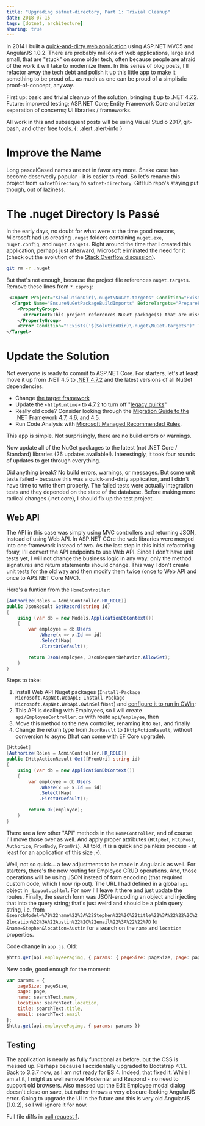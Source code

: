 ```yaml
---
title: "Upgrading safnet-directory, Part 1: Trivial Cleanup"
date: 2018-07-15
tags: [dotnet, architecture]
sharing: true
---
```


In 2014 I built a [quick-and-dirty web application](/archive/2014/12/01/safnet-directory/) using ASP.NET MVC5 and AngularJS 1.0.2. There are probably millions of web applications, large and small, that are "stuck" on some older tech, often because people are afraid of the work it will take to modernize them. In this series of blog posts, I'll refactor away the tech debt and polish it up this little app to make it something to be proud of... as much as one can be proud of a simplistic proof-of-concept, anyway.

First up: basic and trivial cleanup of the solution, bringing it up to .NET 4.7.2. Future: improved testing; ASP.NET Core; Entity Framework Core and better separation of concerns; UI libraries / frameworks.

All work in this and subsequent posts will be using Visual Studio 2017, git-bash, and other free tools.
{: .alert .alert-info }

# Improve the Name

Long pascalCased names are not in favor any more. Snake case has become deservedly popular - it is easier to read. So let's rename this project from `safnetDirectory` to `safnet-directory`. GitHub repo's staying put though, out of laziness.

# The .nuget Directory Is Pass&eacute;

In the early days, no doubt for what were at the time good reasons, Microsoft had us creating `.nuget` folders containing `nuget.exe`, `nuget.config`, and `nuget.targets`. Right around the time that I created this application, perhaps just afterward, Microsoft eliminated the need for it (check out the evolution of the [Stack Overflow discussion](https://stackoverflow.com/questions/9146094/should-nuget-folder-be-added-to-version-control)).

```bash
git rm -r .nuget
```

But that's not enough, because the project file references `nuget.targets`. Remove these lines from `*.csproj`:

```xml
 <Import Project="$(SolutionDir)\.nuget\NuGet.targets" Condition="Exists('$(SolutionDir)\.nuget\NuGet.targets')" />
  <Target Name="EnsureNuGetPackageBuildImports" BeforeTargets="PrepareForBuild">
    <PropertyGroup>
      <ErrorText>This project references NuGet package(s) that are missing on this computer. Enable NuGet Package Restore to download them.  For more information, see http://go.microsoft.com/fwlink/?LinkID=322105. The missing file is {0}.</ErrorText>
    </PropertyGroup>
    <Error Condition="!Exists('$(SolutionDir)\.nuget\NuGet.targets')" Text="$([System.String]::Format('$(ErrorText)', '$(SolutionDir)\.nuget\NuGet.targets'))" />
</Target>
```

# Update the Solution

Not everyone is ready to commit to ASP.NET Core. For starters, let's at least move it up from .NET 4.5 to [.NET 4.7.2](https://docs.microsoft.com/en-us/dotnet/framework/install/guide-for-developers) and the latest versions of all NuGet dependencies.

* Change [the target framework](https://docs.microsoft.com/en-us/visualstudio/ide/how-to-target-a-version-of-the-dotnet-framework)
* Update the `<httpRuntime>` to 4.7.2 to turn off "[legacy quirks](https://dennisgorelik.livejournal.com/132999.html)"
* Really old code? Consider looking through the [Migration Guide to the .NET Framework 4.7, 4.6, and 4.5](https://docs.microsoft.com/en-us/dotnet/framework/migration-guide/).
* Run Code Analysis with [Microsoft Managed Recommended Rules](https://docs.microsoft.com/en-us/visualstudio/code-quality/managed-recommended-rules-rule-set-for-managed-code).

This app is simple. Not surprisingly, there are no build errors or warnings.

Now update all of the NuGet packages to the latest (not .NET Core / Standard) libraries (26 updates available!). Interestingly, it took four rounds of updates to get through everything.

Did anything break? No build errors, warnings, or messages. But some unit tests failed - because this was a quick-and-dirty application, and I didn't have time to write them properly. The failed tests were actually integration tests and they depended on the state of the database. Before making more radical changes (.net core), I should fix up the test project.

## Web API

The API in this case was simply using MVC controllers and returning JSON, instead of using Web API. In ASP.NET COre the web libraries were merged into one framework instead of two. As the last step in this initial refactoring foray, I'll convert the API endpoints to use Web API. Since I don't have unit tests yet, I will not change the business logic in any way; only the method signatures and return statements should change. This way I don't create unit tests for the old way and then modify them twice (once to Web API and once to APS.NET Core MVC).

Here's a funtion from the `HomeController`:

```csharp
[Authorize(Roles = AdminController.HR_ROLE)]
public JsonResult GetRecord(string id)
{
    using (var db = new Models.ApplicationDbContext())
    {
        var employee = db.Users
            .Where(x => x.Id == id)
            .Select(Map)
            .FirstOrDefault();

        return Json(employee, JsonRequestBehavior.AllowGet);
    }
}
```

Steps to take:

1. Install Web API Nuget packages (`Install-Package Microsoft.AspNet.WebApi; Install-Package Microsoft.AspNet.WebApi.OwinSelfHost`) and [configure it to run in OWin](https://docs.microsoft.com/en-us/aspnet/web-api/overview/advanced/configuring-aspnet-web-api);
1. This API is dealing with Employees, so I will create `api/EmployeeController.cs` with route `api/employee`, then
1. Move this method to the new controller, renaming it to `Get`, and finally
1. Change the return type from `JsonResult` to `IHttpActionResult`, without conversion to async (that can come with EF Core upgrade).

```csharp
[HttpGet]
[Authorize(Roles = AdminController.HR_ROLE)]
public IHttpActionResult Get([FromUri] string id)
{
    using (var db = new ApplicationDbContext())
    {
        var employee = db.Users
            .Where(x => x.Id == id)
            .Select(Map)
            .FirstOrDefault();

        return Ok(employee);
    }
}
```

There are a few other "API" methods in the `HomeController`, and of course I'll move those over as well. And apply proper attributes (`HttpGet`, `HttpPost`, `Authorize`, `FromBody`, `FromUri`). All told, it is a quick and painless process - at least for an application of this size ;-).

Well, not so quick... a few adjustments to be made in AngularJs as well. For starters, there's the new routing for Employee CRUD operations. And, those operations will be using JSON instead of form encoding (that required custom code, which I now rip out). The URL I had defined in a global `api` object in `_Layout.cshtml`. For now I'll leave it there and just update the routes. Finally, the search form was JSON-encoding an object and injecting that into the query string; that's just weird and should be a plain query string, i.e. from `&searchModel=%7B%22name%22%3A%22Stephen%22%2C%22title%22%3A%22%22%2C%22location%22%3A%22Austin%22%2C%22email%22%3A%22%22%7D` to `&name=Stephen&location=Austin` for a search on the `name` and `location` properties.

Code change in `app.js`. Old:

```javascript
$http.get(api.employeePaging, { params: { pageSize: pageSize, page: page, searchText: searchText } })
```

New code, good enough for the moment:

```javascript
var params = {
    pageSize: pageSize,
    page: page,
    name: searchText.name,
    location: searchText.location,
    title: searchText.title,
    email: searchText.email
};
$http.get(api.employeePaging, { params: params })
```

## Testing
The application is nearly as fully functional as before, but the CSS is messed up. Perhaps because I accidentally upgraded to Bootstrap 4.1.1. Back to 3.3.7 now, as I am not ready for BS 4. Indeed, that fixed it. While I am at it, I might as well remove Modernizr and Respond - no need to support old browsers. Also messed up: the Edit Employee modal dialog doesn't close on save, but rather throws a very obscure-looking AngularJS error. Going to upgrade the UI in the future and this is very old AngularJS (1.0.2), so I will ignore it for now.

Full file diffs in [pull request 1](https://github.com/stephenfuqua/safnetDirectory/pull/1).
